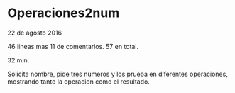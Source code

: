 # Operaciones2num
22 de agosto 2016

46 lineas mas 11 de comentarios. 57 en total.

32 min.

Solicita nombre, pide tres numeros y los prueba en diferentes operaciones, mostrando tanto la operacion como el resultado.

